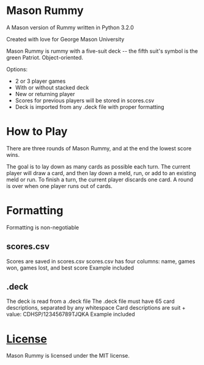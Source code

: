 # Mason Rummy

A Mason version of Rummy written in Python 3.2.0

Created with love for George Mason University

Mason Rummy is rummy with a five-suit deck -- the fifth suit's symbol is the green Patriot. Object-oriented.

Options:
  + 2 or 3 player games
  + With or without stacked deck
  + New or returning player
  + Scores for previous players will be stored in scores.csv
  + Deck is imported from any .deck file with proper formatting

# How to Play

There are three rounds of Mason Rummy, and at the end the lowest score wins.

The goal is to lay down as many cards as possible each turn. The current player will draw a card, and then lay down a meld, run, or add to an existing meld or run. To finish a turn, the current player discards one card. A round is over when one player runs out of cards.

# Formatting

Formatting is non-negotiable

## scores.csv

Scores are saved in scores.csv
scores.csv has four columns: name, games won, games lost, and best score
Example included

## .deck
The deck is read from a .deck file
The .deck file must have 65 card descriptions, separated by any whitespace
Card descriptions are suit + value: CDHSP/123456789TJQKA
Example included

# [License](https://github.com/bridgetlane/mason-rummy/blob/master/LICENSE)

Mason Rummy is licensed under the MIT license.

